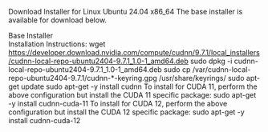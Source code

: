 Download Installer for Linux Ubuntu 24.04 x86_64
The base installer is available for download below.

Base Installer	
Installation Instructions:
wget https://developer.download.nvidia.com/compute/cudnn/9.7.1/local_installers/cudnn-local-repo-ubuntu2404-9.7.1_1.0-1_amd64.deb
sudo dpkg -i cudnn-local-repo-ubuntu2404-9.7.1_1.0-1_amd64.deb
sudo cp /var/cudnn-local-repo-ubuntu2404-9.7.1/cudnn-*-keyring.gpg /usr/share/keyrings/
sudo apt-get update
sudo apt-get -y install cudnn
To install for CUDA 11, perform the above configuration but install the CUDA 11 specific package:
sudo apt-get -y install cudnn-cuda-11
To install for CUDA 12, perform the above configuration but install the CUDA 12 specific package:
sudo apt-get -y install cudnn-cuda-12